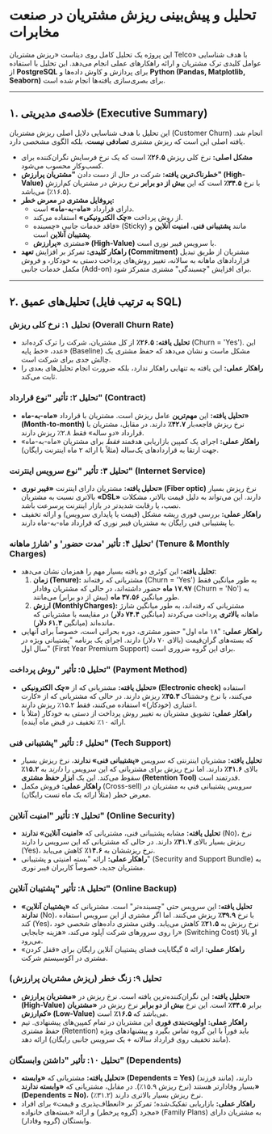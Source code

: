 # تحلیل و پیش‌بینی ریزش مشتریان در صنعت مخابرات

این پروژه یک تحلیل کامل روی دیتاست «ریزش مشتریان Telco» با هدف شناسایی عوامل کلیدی ترک مشتریان و ارائه راهکارهای عملی انجام می‌دهد. این تحلیل با استفاده از **PostgreSQL** برای پردازش و کاوش داده‌ها و **Python (Pandas, Matplotlib, Seaborn)** برای بصری‌سازی یافته‌ها انجام شده است.

---

## ۱. خلاصه‌ی مدیریتی (Executive Summary)

این تحلیل با هدف شناسایی دلایل اصلی ریزش مشتریان (Customer Churn) انجام شد. یافته اصلی این است که ریزش مشتری **تصادفی نیست**، بلکه الگوی مشخصی دارد.

* **مشکل اصلی:** نرخ کلی ریزش **۲۶.۵٪** است که یک نرخ فرسایش نگران‌کننده برای کسب‌وکار محسوب می‌شود.
* **خطرناک‌ترین یافته:** شرکت در حال از دست دادن **"مشتریان پرارزش" (High-Value)** با نرخ **۳۴.۵٪** است که این **بیش از دو برابر** نرخ ریزش در مشتریان کم‌ارزش (۱۶.۵٪) می‌باشد.
* **پروفایل مشتری در معرض خطر:**
    * دارای قرارداد **«ماه-به-ماه»** است.
    * از روش پرداخت **«چک الکترونیکی»** استفاده می‌کند.
    * فاقد خدمات جانبی «چسبنده» (Sticky) مانند **پشتیبانی فنی**، **امنیت آنلاین** و **پشتیبان آنلاین** است.
    * مشتری **«پرارزش» (High-Value)** با سرویس فیبر نوری است.
* **راهکار کلیدی:** تمرکز بر افزایش **تعهد (Commitment)** مشتریان از طریق تبدیل قراردادهای ماهانه به سالانه، تغییر روش‌های پرداخت دستی به خودکار، و فروش مکمل خدمات جانبی (Add-on) برای افزایش "چسبندگی" مشتری متمرکز شود.

---

## ۲. تحلیل‌های عمیق (به ترتیب فایل SQL)

### تحلیل ۱: نرخ کلی ریزش (Overall Churn Rate)
* **تحلیل یافته:** **۲۶.۵٪** از کل مشتریان، شرکت را ترک کرده‌اند (Churn = 'Yes'). این عدد، «خط پایه» (Baseline) مشکل ماست و نشان می‌دهد که حفظ مشتری یک چالش جدی برای شرکت است.
* **راهکار عملی:** این یافته به تنهایی راهکار ندارد، بلکه ضرورت انجام تحلیل‌های بعدی را ثابت می‌کند.

### تحلیل ۲: تأثیر "نوع قرارداد" (Contract)
* **تحلیل یافته:** این **مهم‌ترین** عامل ریزش است. مشتریان با قرارداد **«ماه-به-ماه» (Month-to-month)** نرخ ریزش فاجعه‌بار **۴۲.۷٪** دارند. در مقابل، مشتریان با قرارداد «دو ساله» فقط ۲.۸٪ ریزش دارند.
* **راهکار عملی:** اجرای یک کمپین بازاریابی هدفمند *فقط* برای مشتریان «ماه-به-ماه» جهت ارتقا به قراردادهای یک‌ساله (مثلاً با ارائه ۲ ماه اینترنت رایگان).

### تحلیل ۳: تأثیر "نوع سرویس اینترنت" (Internet Service)
* **تحلیل یافته:** مشتریان دارای اینترنت **«فیبر نوری» (Fiber optic)** نرخ ریزش بسیار بالاتری نسبت به مشتریان **«DSL»** دارند. این می‌تواند به دلیل قیمت بالاتر، مشکلات نصب، یا رقابت شدیدتر در بازار اینترنت پرسرعت باشد.
* **راهکار عملی:** بررسی فوری ریشه مشکل (قیمت یا پایداری سرویس) و ارائه تخفیف یا پشتیبانی فنی رایگان به مشتریان فیبر نوری که قرارداد ماه-به-ماه دارند.

### تحلیل ۴: تأثیر 'مدت حضور' و 'شارژ ماهانه' (Tenure & Monthly Charges)
* **تحلیل یافته:** این کوئری دو یافته بسیار مهم را همزمان نشان می‌دهد:
    1.  **زمان (Tenure):** مشتریانی که رفته‌اند (Churn = 'Yes') به طور میانگین فقط **۱۷.۹۷ ماه** حضور داشته‌اند، در حالی که مشتریان وفادار (Churn = 'No') به طور میانگین **۳۷.۵۶ ماه** (بیش از دو برابر) می‌مانند.
    2.  **ارزش (MonthlyCharges):** مشتریانی که رفته‌اند، به طور میانگین شارژ ماهانه **بالاتری** پرداخت می‌کردند (میانگین **۷۴.۴ دلار**) در مقایسه با مشتریانی که مانده‌اند (میانگین **۶۱.۳ دلار**).
* **راهکار عملی:** "۱۸ ماه اول" حضور مشتری، دوره بحرانی است، خصوصاً برای آنهایی که بسته‌های گران‌قیمت (بالای ۷۰ دلار) دارند. اجرای یک برنامه "پشتیبانی ویژه در سال اول" (First Year Premium Support) برای این گروه ضروری است.

### تحلیل ۵: تأثیر "روش پرداخت" (Payment Method)
* **تحلیل یافته:** مشتریانی که از **«چک الکترونیکی» (Electronic check)** استفاده می‌کنند، با نرخ وحشتناک **۴۵.۳٪** ریزش دارند. در حالی که مشتریانی که از «کارت اعتباری (خودکار)» استفاده می‌کنند، فقط ۱۵.۲٪ ریزش دارند.
* **راهکار عملی:** تشویق مشتریان به تغییر روش پرداخت از دستی به خودکار (مثلاً با ارائه ۱۰٪ تخفیف در قبض ماه آینده).

### تحلیل ۶: تأثیر "پشتیبانی فنی" (Tech Support)
* **تحلیل یافته:** مشتریان اینترنتی که سرویس **«پشتیبانی فنی» ندارند**، نرخ ریزش بسیار بالای **۴۱.۶٪** دارند. اما نرخ ریزش برای مشتریانی که این سرویس را *دارند* به **۱۵.۲٪** سقوط می‌کند. این یک **ابزار حفظ مشتری (Retention Tool)** قدرتمند است.
* **راهکار عملی:** فروش مکمل (Cross-sell) سرویس پشتیبانی فنی به مشتریان در معرض خطر (مثلاً ارائه یک ماه تست رایگان).

### تحلیل ۷: تأثیر "امنیت آنلاین" (Online Security)
* **تحلیل یافته:** مشابه پشتیبانی فنی، مشتریانی که **«امنیت آنلاین» ندارند** (No)، نرخ ریزش بسیار بالای **۴۱.۷٪** دارند. در حالی که مشتریانی که این سرویس را دارند (Yes)، نرخ ریزششان به **۱۴.۶٪** کاهش می‌یابد.
* **راهکار عملی:** ارائه "بسته امنیتی و پشتیبانی" (Security and Support Bundle) به مشتریان جدید، خصوصاً کاربران فیبر نوری.

### تحلیل ۸: تأثیر "پشتیبان آنلاین" (Online Backup)
* **تحلیل یافته:** این سرویس حتی "چسبنده‌تر" است. مشتریانی که **«پشتیبان آنلاین» ندارند** (No)، با نرخ **۳۹.۹٪** ریزش می‌کنند. اما اگر مشتری از این سرویس استفاده کند (Yes)، نرخ ریزش به **۲۱.۵٪** کاهش می‌یابد. وقتی مشتری داده‌های شخصی خود را روی سرورهای شرکت آپلود می‌کند، «هزینه جابجایی» (Switching Cost) او بالا می‌رود.
* **راهکار عملی:** ارائه ۵ گیگابایت فضای پشتیبان آنلاین رایگان برای «قفل کردن» مشتری در اکوسیستم شرکت.

### تحلیل ۹: زنگ خطر (ریزش مشتریان پرارزش)
* **تحلیل یافته:** این نگران‌کننده‌ترین یافته است. نرخ ریزش در **«مشتریان پرارزش» (High-Value)** برابر **۳۴.۵٪** است. این نرخ **بیش از دو برابر** نرخ ریزش در **«مشتریان کم‌ارزش» (Low-Value)** می‌باشد که **۱۶.۵٪** است.
* **راهکار عملی:** **اولویت‌بندی فوری** این مشتریان در تمام کمپین‌های پیشنهادی. تیم حفظ مشتری (Retention) باید فوراً با این گروه تماس بگیرد و پیشنهادهای ویژه (مانند تخفیف روی قرارداد سالانه + یک سرویس جانبی رایگان) ارائه دهد.

### تحلیل ۱۰: تأثیر "داشتن وابستگان" (Dependents)
* **تحلیل یافته:** مشتریانی که **«وابسته» (Dependents = Yes)** (مانند فرزند) دارند، بسیار وفادارتر هستند (نرخ ریزش ۱۵.۹٪). در مقابل، مشتریانی که **«وابسته ندارند» (Dependents = No)**، نرخ ریزش بسیار بالاتری دارند (۳۱.۲٪).
* **راهکار عملی:** بازاریابی تفکیک‌شده؛ تمرکز بر «انعطاف‌پذیری و قیمت» برای افراد مجرد (گروه پرخطر) و ارائه «بسته‌های خانواده» (Family Plans) به مشتریان دارای وابستگان (گروه وفادار).
